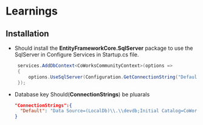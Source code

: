 # Learnings
## Installation
  * Should install the **EntityFrameworkCore.SqlServer** package to use the SqlServer in Configure Services in Startup.cs file.
    ```csharp
     services.AddDbContext<CoWorksCommunityContext>(options =>
     {
         options.UseSqlServer(Configuration.GetConnectionString("Default"));
     });
    ```
  * Database key Should(**ConnectionStrings**) be pluarals 
    ```json 
    "ConnectionStrings":{ 
      "Default": "Data Source=(LocalDb)\\.\\devdb;Initial Catalog=CoWorksCommunity;Integrated Security=True"
    }
    ```
